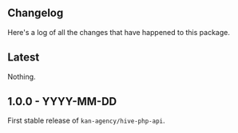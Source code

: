 Changelog
-------

Here's a log of all the changes that have happened to this package.

Latest
------

Nothing.

1.0.0 - YYYY-MM-DD
------

First stable release of `kan-agency/hive-php-api`.
